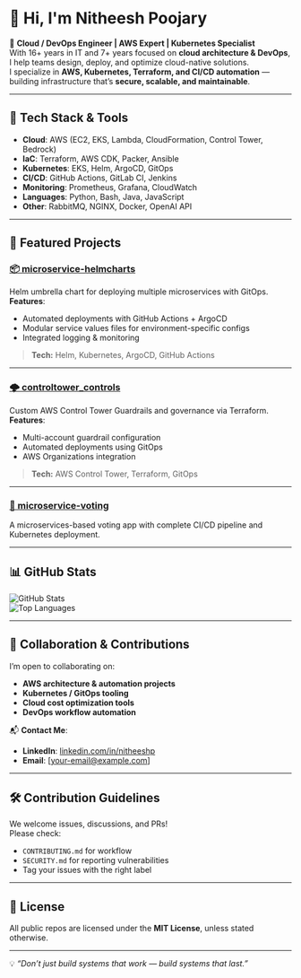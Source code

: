 # 👋 Hi, I'm Nitheesh Poojary

🚀 **Cloud / DevOps Engineer | AWS Expert | Kubernetes Specialist**  
With 16+ years in IT and 7+ years focused on **cloud architecture & DevOps**, I help teams design, deploy, and optimize cloud-native solutions.  
I specialize in **AWS, Kubernetes, Terraform, and CI/CD automation** — building infrastructure that’s **secure, scalable, and maintainable**.

---

## 🔧 Tech Stack & Tools

- **Cloud**: AWS (EC2, EKS, Lambda, CloudFormation, Control Tower, Bedrock)  
- **IaC**: Terraform, AWS CDK, Packer, Ansible  
- **Kubernetes**: EKS, Helm, ArgoCD, GitOps  
- **CI/CD**: GitHub Actions, GitLab CI, Jenkins  
- **Monitoring**: Prometheus, Grafana, CloudWatch  
- **Languages**: Python, Bash, Java, JavaScript  
- **Other**: RabbitMQ, NGINX, Docker, OpenAI API

---

## 📂 Featured Projects

### [📦 microservice-helmcharts](https://github.com/nitheeshp-irl/microservice-helmcharts)
Helm umbrella chart for deploying multiple microservices with GitOps.  
**Features**:
- Automated deployments with GitHub Actions + ArgoCD
- Modular service values files for environment-specific configs
- Integrated logging & monitoring

> **Tech:** Helm, Kubernetes, ArgoCD, GitHub Actions

---

### [🌩 controltower_controls](https://github.com/nitheeshp-irl/controltower_controls)
Custom AWS Control Tower Guardrails and governance via Terraform.  
**Features**:
- Multi-account guardrail configuration
- Automated deployments using GitOps
- AWS Organizations integration

> **Tech:** AWS Control Tower, Terraform, GitOps

---

### [🐇 microservice-voting](https://github.com/nitheeshp-irl/microservice-voting)
A microservices-based voting app with complete CI/CD pipeline and Kubernetes deployment.

---

## 📊 GitHub Stats

![GitHub Stats](https://github-readme-stats.vercel.app/api?username=nitheeshp-irl&show_icons=true&theme=tokyonight)  
![Top Languages](https://github-readme-stats.vercel.app/api/top-langs/?username=nitheeshp-irl&layout=compact&theme=tokyonight)

---

## 🤝 Collaboration & Contributions

I’m open to collaborating on:
- **AWS architecture & automation projects**
- **Kubernetes / GitOps tooling**
- **Cloud cost optimization tools**
- **DevOps workflow automation**

📬 **Contact Me**:
- **LinkedIn**: [linkedin.com/in/nitheeshp](https://www.linkedin.com/in/nitheeshp/)
- **Email**: [your-email@example.com]

---

## 🛠 Contribution Guidelines

We welcome issues, discussions, and PRs!  
Please check:
- `CONTRIBUTING.md` for workflow
- `SECURITY.md` for reporting vulnerabilities
- Tag your issues with the right label

---

## 📜 License

All public repos are licensed under the **MIT License**, unless stated otherwise.

---

💡 *“Don’t just build systems that work — build systems that last.”*
